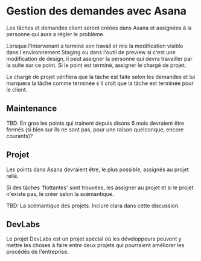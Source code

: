 # Gestion des demandes avec Asana

Les tâches et demandes client seront créées dans Asana et assignées à la personne qui aura a régler le problème.

Lorsque l'intervenant a terminé son travail et mis la modification visible dans l'environnement Staging ou dans l'outil de preview si c'est une modification de design, il peut assigner la personne qui devra travailler par la suite sur ce point. Si le point est terminé, assigner le chargé de projet.

Le chargé de projet vérifiera que la tâche est faite selon les demandes et lui marquera la tâche comme terminée s'il croît que la tâche est terminée pour le client.

## Maintenance

TBD: En gros les points qui trainent depuis disons 6 mois devraient être fermés (si bien sur ils ne sont pas, pour une raison quelconque, encore courants)? 

## Projet

Les points dans Asana devraient être, le plus possible, assignés au projet relié.

Si des tâches 'flottantes' sont trouvées, les assigner au projet et si le projet n'existe pas, le créer selon la scémantique.

TBD: La scémantique des projets. Inclure clara dans cette discussion.

## DevLabs

Le projet DevLabs est un projet spécial où les développeurs peuvent y mettre les choses à faire entre deux projets qui pourraient améliorer les procédés de l'entreprise.